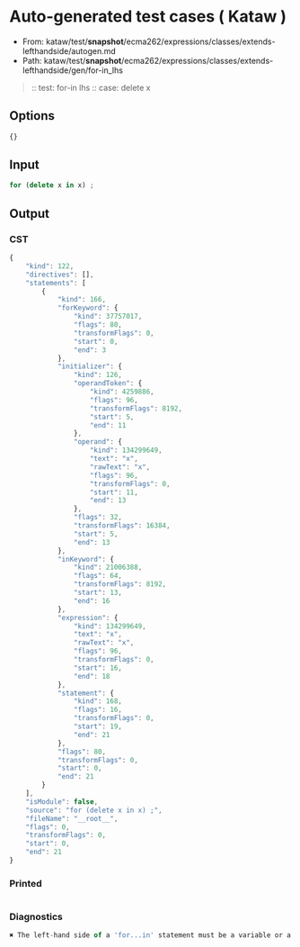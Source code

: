 # Auto-generated test cases ( Kataw )
- From: kataw/test/__snapshot__/ecma262/expressions/classes/extends-lefthandside/autogen.md
- Path: kataw/test/__snapshot__/ecma262/expressions/classes/extends-lefthandside/gen/for-in_lhs
> :: test: for-in lhs
> :: case: delete x
## Options

`````js
{}
`````
## Input

`````js
for (delete x in x) ;
`````
## Output

### CST

```javascript
{
    "kind": 122,
    "directives": [],
    "statements": [
        {
            "kind": 166,
            "forKeyword": {
                "kind": 37757017,
                "flags": 80,
                "transformFlags": 0,
                "start": 0,
                "end": 3
            },
            "initializer": {
                "kind": 126,
                "operandToken": {
                    "kind": 4259886,
                    "flags": 96,
                    "transformFlags": 8192,
                    "start": 5,
                    "end": 11
                },
                "operand": {
                    "kind": 134299649,
                    "text": "x",
                    "rawText": "x",
                    "flags": 96,
                    "transformFlags": 0,
                    "start": 11,
                    "end": 13
                },
                "flags": 32,
                "transformFlags": 16384,
                "start": 5,
                "end": 13
            },
            "inKeyword": {
                "kind": 21006388,
                "flags": 64,
                "transformFlags": 8192,
                "start": 13,
                "end": 16
            },
            "expression": {
                "kind": 134299649,
                "text": "x",
                "rawText": "x",
                "flags": 96,
                "transformFlags": 0,
                "start": 16,
                "end": 18
            },
            "statement": {
                "kind": 168,
                "flags": 16,
                "transformFlags": 0,
                "start": 19,
                "end": 21
            },
            "flags": 80,
            "transformFlags": 0,
            "start": 0,
            "end": 21
        }
    ],
    "isModule": false,
    "source": "for (delete x in x) ;",
    "fileName": "__root__",
    "flags": 0,
    "transformFlags": 0,
    "start": 0,
    "end": 21
}
```

### Printed

```javascript

```

### Diagnostics

```javascript
✖ The left-hand side of a 'for...in' statement must be a variable or a property access. - start: 16, end: 18

```

